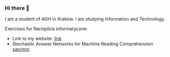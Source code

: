 ### Hi there 👋

I am a student of AGH in Kraków. I am studying Information and Technology.

Exercises for Narzędzia informatyczne:
 - Link to my website: [link](https://gabi363.github.io/)
 - Stochastic Answer Networks for Machine Reading Comprehension [san/mrc](https://github.com/Gabi363/san_mrc.git)
